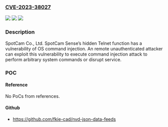 ### [CVE-2023-38027](https://cve.mitre.org/cgi-bin/cvename.cgi?name=CVE-2023-38027)
![](https://img.shields.io/static/v1?label=Product&message=SpotCam%20Sense&color=blue)
![](https://img.shields.io/static/v1?label=Version&message=%3D%202.2044%20&color=brighgreen)
![](https://img.shields.io/static/v1?label=Vulnerability&message=CWE-78%20Improper%20Neutralization%20of%20Special%20Elements%20used%20in%20an%20OS%20Command%20('OS%20Command%20Injection')&color=brighgreen)

### Description

SpotCam Co., Ltd. SpotCam Sense’s hidden Telnet function has a vulnerability of OS command injection. An remote unauthenticated attacker can exploit this vulnerability to execute command injection attack to perform arbitrary system commands or disrupt service.

### POC

#### Reference
No PoCs from references.

#### Github
- https://github.com/fkie-cad/nvd-json-data-feeds

